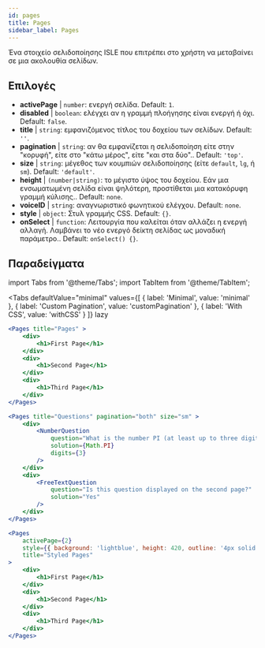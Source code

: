 ```yaml
---
id: pages 
title: Pages
sidebar_label: Pages
---
```


Ένα στοιχείο σελιδοποίησης ISLE που επιτρέπει στο χρήστη να μεταβαίνει σε μια ακολουθία σελίδων.

## Επιλογές

* __activePage__ | `number`: ενεργή σελίδα. Default: `1`.
* __disabled__ | `boolean`: ελέγχει αν η γραμμή πλοήγησης είναι ενεργή ή όχι. Default: `false`.
* __title__ | `string`: εμφανιζόμενος τίτλος του δοχείου των σελίδων. Default: `''`.
* __pagination__ | `string`: αν θα εμφανίζεται η σελιδοποίηση είτε στην "κορυφή", είτε στο "κάτω μέρος", είτε "και στα δύο".. Default: `'top'`.
* __size__ | `string`: μέγεθος των κουμπιών σελιδοποίησης (είτε `default`, `lg`, ή `sm`). Default: `'default'`.
* __height__ | `(number|string)`: το μέγιστο ύψος του δοχείου. Εάν μια ενσωματωμένη σελίδα είναι ψηλότερη, προστίθεται μια κατακόρυφη γραμμή κύλισης.. Default: `none`.
* __voiceID__ | `string`: αναγνωριστικό φωνητικού ελέγχου. Default: `none`.
* __style__ | `object`: Στυλ γραμμής CSS. Default: `{}`.
* __onSelect__ | `function`: Λειτουργία που καλείται όταν αλλάζει η ενεργή αλλαγή. Λαμβάνει το νέο ενεργό δείκτη σελίδας ως μοναδική παράμετρο.. Default: `onSelect() {}`.


## Παραδείγματα

import Tabs from '@theme/Tabs';
import TabItem from '@theme/TabItem';

<Tabs
    defaultValue="minimal"
    values={[
        { label: 'Minimal', value: 'minimal' },
        { label: 'Custom Pagination', value: 'customPagination' },
        { label: 'With CSS', value: 'withCSS' }
    ]}
    lazy
>

<TabItem value="minimal">

```jsx live
<Pages title="Pages" >
    <div>
        <h1>First Page</h1>
    </div>
    <div>
        <h1>Second Page</h1>
    </div>
    <div>
        <h1>Third Page</h1>
    </div>
</Pages>
```

</TabItem>

<TabItem value="customPagination" >

```jsx live
<Pages title="Questions" pagination="both" size="sm" >
    <div>
        <NumberQuestion
            question="What is the number PI (at least up to three digits after the decimal point)?"
            solution={Math.PI}
            digits={3}
        />
    </div>
    <div>
        <FreeTextQuestion 
            question="Is this question displayed on the second page?"
            solution="Yes" 
        />
    </div>
</Pages>
```
</TabItem>

<TabItem value="withCSS">

```jsx live
<Pages 
    activePage={2}
    style={{ background: 'lightblue', height: 420, outline: '4px solid black' }} 
    title="Styled Pages"
>
    <div>
        <h1>First Page</h1>
    </div>
    <div>
        <h1>Second Page</h1>
    </div>
    <div>
        <h1>Third Page</h1>
    </div>
</Pages>
```

</TabItem>

</Tabs>


